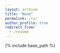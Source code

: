```yaml
---
layout: archive
title: "None"
permalink: /cv/
author_profile: true
redirect_from:
  - /resume
---
```


{% include base_path %}


